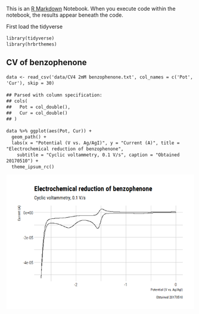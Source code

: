 This is an [R Markdown](http://rmarkdown.rstudio.com) Notebook. When you
execute code within the notebook, the results appear beneath the code.

First load the tidyverse

    library(tidyverse)
    library(hrbrthemes)

CV of benzophenone
------------------

    data <- read_csv('data/CV4 2mM benzophenone.txt', col_names = c('Pot', 'Cur'), skip = 30)

    ## Parsed with column specification:
    ## cols(
    ##   Pot = col_double(),
    ##   Cur = col_double()
    ## )

    data %>% ggplot(aes(Pot, Cur)) +
      geom_path() +
      labs(x = "Potential (V vs. Ag/AgI)", y = "Current (A)", title = "Electrochemical reduction of benzophenone",
        subtitle = "Cyclic voltammetry, 0.1 V/s", caption = "Obtained 20170510") +
      theme_ipsum_rc()

![](rmarkdown_test_files/figure-markdown_strict/unnamed-chunk-3-1.png)

